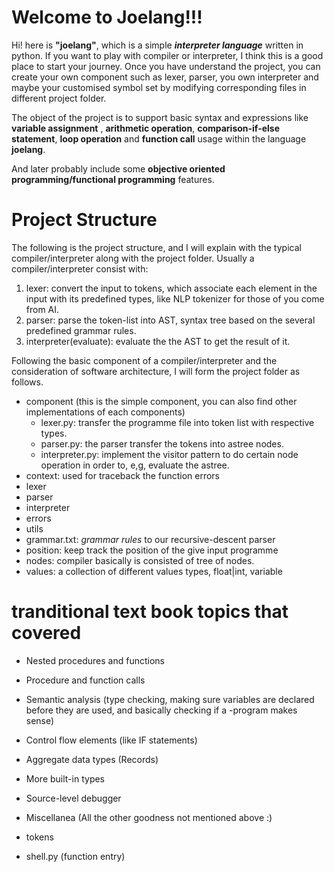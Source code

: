 # Welcome to Joelang!!!

Hi! here is **"joelang"**, which is a simple ***interpreter language*** written in python. If you want to play with compiler or interpreter, I think this is a good place to start your journey. Once you have understand the project, you can create your own component such as lexer, parser, you own interpreter and maybe your customised symbol set by modifying corresponding files in different project folder. 

The object of the project is to support basic syntax and expressions like **variable assignment** , **arithmetic operation**, **comparison-if-else statement**, **loop operation** and **function call** usage within the language **joelang**. 

And later probably include some **objective oriented programming/functional programming** features.


# Project Structure

The following is the project structure, and I will explain with the typical compiler/interpreter along with the project folder. Usually a compiler/interpreter consist with:

 1. lexer: convert the input to tokens, which associate each element in the input with its predefined types, like NLP tokenizer for those of you come from AI.
 2. parser: parse the token-list into AST, syntax tree based on the several predefined grammar rules.
 3. interpreter(evaluate): evaluate the the AST to get the result of it.

Following the basic component of a compiler/interpreter and the consideration of software architecture, I will form the project folder as follows.

 - component (this is the simple component, you can also find other implementations of each components)
	 - lexer.py: transfer the programme file into token list with respective types.
	 - parser.py: the parser transfer the tokens into astree nodes.
	 - interpreter.py: implement the visitor pattern to do certain node operation in order to, e,g, evaluate the astree.
 - context: used for traceback the function errors
 - lexer
 - parser
 - interpreter
 - errors
 - utils
 - grammar.txt: *grammar rules* to our recursive-descent parser 
 - position: keep track the position of the give input programme
 - nodes: compiler basically is consisted of tree of nodes.
 - values: a collection of different values types, float|int, variable
 
 # tranditional text book topics that covered 
 
 - Nested procedures and functions
 - Procedure and function calls
 - Semantic analysis (type checking, making sure variables are declared before they are used, and basically checking if a  -program makes sense)
 - Control flow elements (like IF statements)
 - Aggregate data types (Records)
 - More built-in types
 - Source-level debugger
 - Miscellanea (All the other goodness not mentioned above :)

 - tokens
 - shell.py (function entry)

